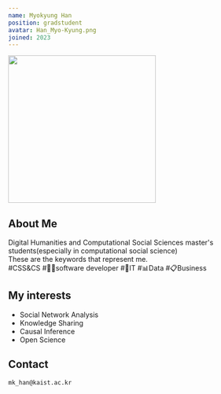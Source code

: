 ```yaml
---
name: Myokyung Han
position: gradstudent
avatar: Han_Myo-Kyung.png
joined: 2023
---
```


<img width="300" src="{{site.baseurl}}/images/people/{{page.avatar}}" onerror="this.src='{{site.baseurl}}/images/people/404.jpg';" data-action="zoom">

## About Me
Digital Humanities and Computational Social Sciences master's students(especially in computational social science)  
These are the keywords that represent me.  
#CSS&CS #👩‍💻software developer #📱IT #📊Data  #📋Business   


## My interests
* Social Network Analysis
* Knowledge Sharing
* Causal Inference
* Open Science

## Contact
<i class="fa fa-envelope-o"></i>  `mk_han@kaist.ac.kr`<br>
